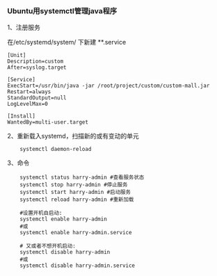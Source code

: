 ### Ubuntu用systemctl管理java程序

1、注册服务

在/etc/systemd/system/ 下新建 **.service

```service
[Unit]
Description=custom
After=syslog.target

[Service]
ExecStart=/usr/bin/java -jar /root/project/custom/custom-mall.jar
Restart=always
StandardOutput=null
LogLevelMax=0

[Install]
WantedBy=multi-user.target
```

2、重新载入systemd，扫描新的或有变动的单元

```
    systemctl daemon-reload
```

3、命令

```
    systemctl status harry-admin #查看服务状态
    systemctl stop harry-admin #停止服务
    systemctl start harry-admin #启动服务
    systemctl reload harry-admin #重新加载
    
    #设置开机自启动:
    systemctl enable harry-admin
    #或
    systemctl enable harry-admin.service
    
    # 又或者不想开机启动:
    systemctl disable harry-admin
    #或
    systemctl disable harry-admin.service
```